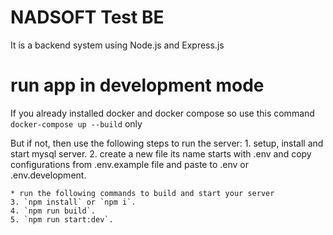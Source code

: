 # NADSOFT Test BE
It is a backend system using Node.js and Express.js

# run app in development mode
If you already installed docker and docker compose so use this command `docker-compose up --build` only

But if not, then use the following steps to run the server:
    1. setup, install and start mysql server.
    2. create a new file its name starts with .env and copy configurations from .env.example file and paste to .env or .env.development.

    * run the following commands to build and start your server
    3. `npm install` or `npm i`.
    4. `npm run build`.
    5. `npm run start:dev`.

